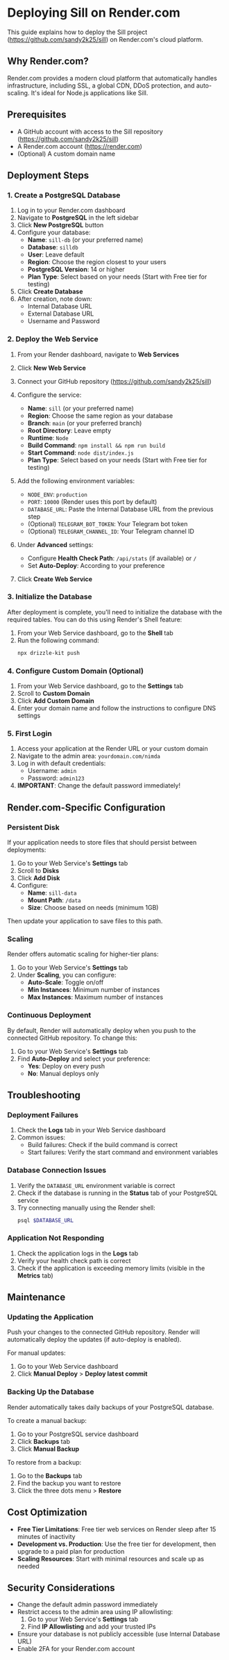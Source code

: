 # Deploying Sill on Render.com

This guide explains how to deploy the Sill project (https://github.com/sandy2k25/sill) on Render.com's cloud platform.

## Why Render.com?

Render.com provides a modern cloud platform that automatically handles infrastructure, including SSL, a global CDN, DDoS protection, and auto-scaling. It's ideal for Node.js applications like Sill.

## Prerequisites

- A GitHub account with access to the Sill repository (https://github.com/sandy2k25/sill)
- A Render.com account (https://render.com)
- (Optional) A custom domain name

## Deployment Steps

### 1. Create a PostgreSQL Database

1. Log in to your Render.com dashboard
2. Navigate to **PostgreSQL** in the left sidebar
3. Click **New PostgreSQL** button
4. Configure your database:
   - **Name**: `sill-db` (or your preferred name)
   - **Database**: `silldb`
   - **User**: Leave default
   - **Region**: Choose the region closest to your users
   - **PostgreSQL Version**: 14 or higher
   - **Plan Type**: Select based on your needs (Start with Free tier for testing)
5. Click **Create Database**
6. After creation, note down:
   - Internal Database URL
   - External Database URL
   - Username and Password

### 2. Deploy the Web Service

1. From your Render dashboard, navigate to **Web Services**
2. Click **New Web Service**
3. Connect your GitHub repository (https://github.com/sandy2k25/sill)
4. Configure the service:
   - **Name**: `sill` (or your preferred name)
   - **Region**: Choose the same region as your database
   - **Branch**: `main` (or your preferred branch)
   - **Root Directory**: Leave empty
   - **Runtime**: `Node`
   - **Build Command**: `npm install && npm run build`
   - **Start Command**: `node dist/index.js`
   - **Plan Type**: Select based on your needs (Start with Free tier for testing)

5. Add the following environment variables:
   - `NODE_ENV`: `production`
   - `PORT`: `10000` (Render uses this port by default)
   - `DATABASE_URL`: Paste the Internal Database URL from the previous step
   - (Optional) `TELEGRAM_BOT_TOKEN`: Your Telegram bot token
   - (Optional) `TELEGRAM_CHANNEL_ID`: Your Telegram channel ID

6. Under **Advanced** settings:
   - Configure **Health Check Path**: `/api/stats` (if available) or `/`
   - Set **Auto-Deploy**: According to your preference

7. Click **Create Web Service**

### 3. Initialize the Database

After deployment is complete, you'll need to initialize the database with the required tables. You can do this using Render's Shell feature:

1. From your Web Service dashboard, go to the **Shell** tab
2. Run the following command:
   ```bash
   npx drizzle-kit push
   ```

### 4. Configure Custom Domain (Optional)

1. From your Web Service dashboard, go to the **Settings** tab
2. Scroll to **Custom Domain**
3. Click **Add Custom Domain**
4. Enter your domain name and follow the instructions to configure DNS settings

### 5. First Login

1. Access your application at the Render URL or your custom domain
2. Navigate to the admin area: `yourdomain.com/nimda`
3. Log in with default credentials:
   - Username: `admin`
   - Password: `admin123`
4. **IMPORTANT**: Change the default password immediately!

## Render.com-Specific Configuration

### Persistent Disk

If your application needs to store files that should persist between deployments:

1. Go to your Web Service's **Settings** tab
2. Scroll to **Disks**
3. Click **Add Disk**
4. Configure:
   - **Name**: `sill-data`
   - **Mount Path**: `/data`
   - **Size**: Choose based on needs (minimum 1GB)

Then update your application to save files to this path.

### Scaling

Render offers automatic scaling for higher-tier plans:

1. Go to your Web Service's **Settings** tab
2. Under **Scaling**, you can configure:
   - **Auto-Scale**: Toggle on/off
   - **Min Instances**: Minimum number of instances
   - **Max Instances**: Maximum number of instances

### Continuous Deployment

By default, Render will automatically deploy when you push to the connected GitHub repository. To change this:

1. Go to your Web Service's **Settings** tab
2. Find **Auto-Deploy** and select your preference:
   - **Yes**: Deploy on every push
   - **No**: Manual deploys only

## Troubleshooting

### Deployment Failures

1. Check the **Logs** tab in your Web Service dashboard
2. Common issues:
   - Build failures: Check if the build command is correct
   - Start failures: Verify the start command and environment variables

### Database Connection Issues

1. Verify the `DATABASE_URL` environment variable is correct
2. Check if the database is running in the **Status** tab of your PostgreSQL service
3. Try connecting manually using the Render shell:
   ```bash
   psql $DATABASE_URL
   ```

### Application Not Responding

1. Check the application logs in the **Logs** tab
2. Verify your health check path is correct
3. Check if the application is exceeding memory limits (visible in the **Metrics** tab)

## Maintenance

### Updating the Application

Push your changes to the connected GitHub repository. Render will automatically deploy the updates (if auto-deploy is enabled).

For manual updates:
1. Go to your Web Service dashboard
2. Click **Manual Deploy** > **Deploy latest commit**

### Backing Up the Database

Render automatically takes daily backups of your PostgreSQL database.

To create a manual backup:
1. Go to your PostgreSQL service dashboard
2. Click **Backups** tab
3. Click **Manual Backup**

To restore from a backup:
1. Go to the **Backups** tab
2. Find the backup you want to restore
3. Click the three dots menu > **Restore**

## Cost Optimization

- **Free Tier Limitations**: Free tier web services on Render sleep after 15 minutes of inactivity
- **Development vs. Production**: Use the free tier for development, then upgrade to a paid plan for production
- **Scaling Resources**: Start with minimal resources and scale up as needed

## Security Considerations

- Change the default admin password immediately
- Restrict access to the admin area using IP allowlisting:
  1. Go to your Web Service's **Settings** tab
  2. Find **IP Allowlisting** and add your trusted IPs
- Ensure your database is not publicly accessible (use Internal Database URL)
- Enable 2FA for your Render.com account